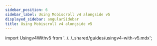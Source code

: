 ```yaml
---
sidebar_position: 6
sidebar_label: Using Mobiscroll v4 alongside v5
displayed_sidebar: angularSidebar
title: Using Mobiscroll v4 alongside v5
---
```


import Usingv4Withv5 from '../../_shared/guides/usingv4-with-v5.mdx';

<Usingv4Withv5 />